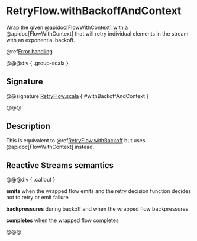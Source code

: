 # RetryFlow.withBackoffAndContext

Wrap the given @apidoc[FlowWithContext] with a @apidoc[FlowWithContext] that will retry individual elements in the stream with an exponential backoff.

@ref[Error handling](../index.md#error-handling)

@@@div { .group-scala }

## Signature

@@signature [RetryFlow.scala](/akka-stream/src/main/scala/akka/stream/scaladsl/RetryFlow.scala) { #withBackoffAndContext }

@@@

## Description

This is equivalent to @ref[RetryFlow.withBackoff](withBackoff.md) but uses @apidoc[FlowWithContext] instead.

## Reactive Streams semantics

@@@div { .callout }

**emits** when the wrapped flow emits and the retry decision function decides not to retry or emit failure

**backpressures** during backoff and when the wrapped flow backpressures

**completes** when the wrapped flow completes

@@@
